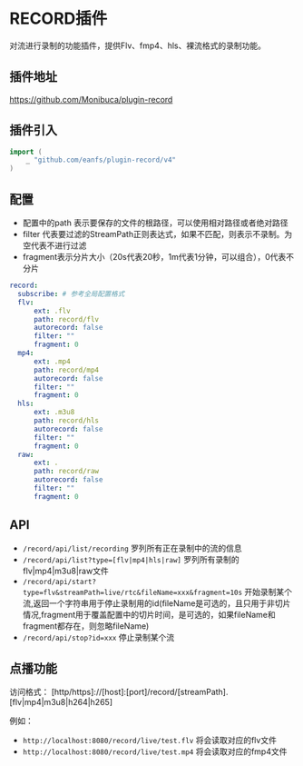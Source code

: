 # RECORD插件

对流进行录制的功能插件，提供Flv、fmp4、hls、裸流格式的录制功能。

## 插件地址

https://github.com/Monibuca/plugin-record

## 插件引入
```go
import (
    _ "github.com/eanfs/plugin-record/v4"
)
```
## 配置

- 配置中的path 表示要保存的文件的根路径，可以使用相对路径或者绝对路径
- filter 代表要过滤的StreamPath正则表达式，如果不匹配，则表示不录制。为空代表不进行过滤
- fragment表示分片大小（20s代表20秒，1m代表1分钟，可以组合），0代表不分片

```yaml
record:
  subscribe: # 参考全局配置格式
  flv:
      ext: .flv
      path: record/flv
      autorecord: false
      filter: ""
      fragment: 0
  mp4:
      ext: .mp4
      path: record/mp4
      autorecord: false
      filter: ""
      fragment: 0
  hls:
      ext: .m3u8
      path: record/hls
      autorecord: false
      filter: ""
      fragment: 0
  raw:
      ext: .
      path: record/raw
      autorecord: false
      filter: ""
      fragment: 0
```

## API

- `/record/api/list/recording` 罗列所有正在录制中的流的信息
- `/record/api/list?type=[flv|mp4|hls|raw]` 罗列所有录制的flv|mp4|m3u8|raw文件
- `/record/api/start?type=flv&streamPath=live/rtc&fileName=xxx&fragment=10s` 开始录制某个流,返回一个字符串用于停止录制用的id(fileName是可选的，且只用于非切片情况,fragment用于覆盖配置中的切片时间，是可选的，如果fileName和fragment都存在，则忽略fileName)
- `/record/api/stop?id=xxx` 停止录制某个流

## 点播功能

访问格式：
 [http/https]://[host]:[port]/record/[streamPath].[flv|mp4|m3u8|h264|h265]

例如：
- `http://localhost:8080/record/live/test.flv` 将会读取对应的flv文件
- `http://localhost:8080/record/live/test.mp4` 将会读取对应的fmp4文件

